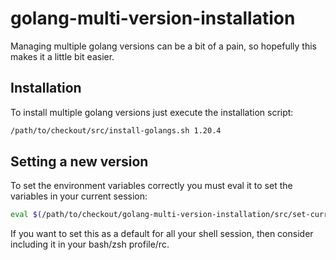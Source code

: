 # golang-multi-version-installation

Managing multiple golang versions can be a bit of a pain, so hopefully this makes it a little bit easier.

## Installation

To install multiple golang versions just execute the installation script:

```bash
/path/to/checkout/src/install-golangs.sh 1.20.4
```

## Setting a new version

To set the environment variables correctly you must eval it to set the variables in your current session:

```bash
eval $(/path/to/checkout/golang-multi-version-installation/src/set-current-golang.sh 1.20.14)
```

If you want to set this as a default for all your shell session, then consider including it in your bash/zsh profile/rc.
